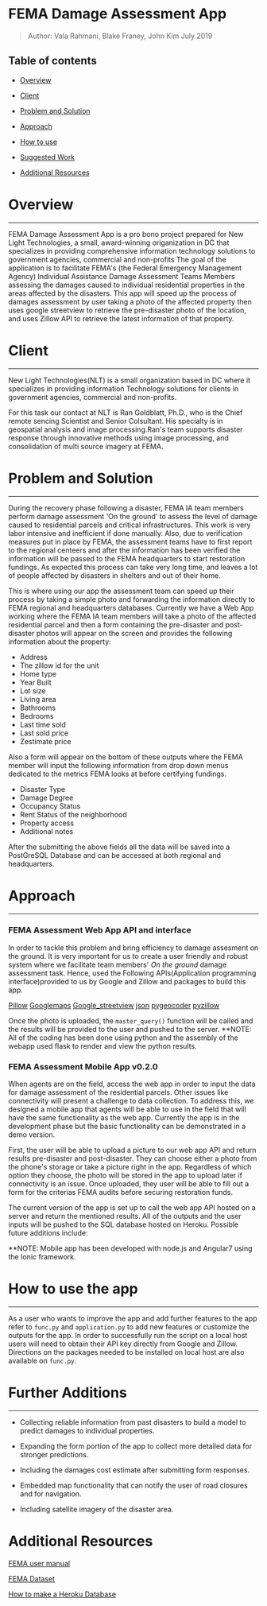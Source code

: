 
# FEMA Damage Assessment App

> Author: Vala Rahmani, Blake Franey, John Kim
> July 2019

## Table of contents


- [Overview](#Overview)

- [Client](#Client)

- [Problem and Solution](#Problem_and_Solution')

- [Approach](#Approach)

- [How to use](#How_to_use)

- [Suggested Work](#Suggested_Work)

- [Additional Resources](#Additional_Resources)






<a id='Overview'></a>
# Overview
---

FEMA Damage Assessment App is a pro bono project prepared for New Light Technologies, a small, award-winning origanization in DC that specializes in providing comprehensive information technology solutions to government agencies, commercial and non-profits
The goal of the application is to facilitate FEMA's (the Federal Emergency Management Agency) Individual Assistance Damage Assessment Teams Members assessing the damages caused to individual residential properties in the areas affected by the disasters. This app will speed up the process of damages assessment by user taking a photo of the affected property then uses google streetview to retrieve the pre-disaster photo of the location, and uses Zillow API to retrieve the latest information of that property. 


<a id='Client'></a>
# Client
---

New Light Technologies(NLT) is a small organization based in DC where it specializes in providing information Technology solutions for clients in government agencies, commercial and non-profits. 

For this task our contact at NLT is Ran Goldblatt, Ph.D., who is the Chief remote sencing Scientist and Senior Colsultant. His specialty is in geospatial analysis and image processing.Ran's team supports disaster response through innovative methods using image processing, and consolidation of multi source imagery at FEMA.
 

<a id='Problem_and_Solution'></a>
# Problem and Solution
---

During the recovery phase following a disaster, FEMA IA team members perform damage assessment 'On the ground' to assess the level of damage caused to residential parcels and critical infrastructures. This work is very labor intensive and inefficient if done manually. Also, due to verification measures put in place by FEMA, the assessment teams have to first report to the regional centeers and after the information has been verified the information will be passed to the FEMA headquarters to start restoration fundings. As expected this process can take very long time, and leaves a lot of people affected by disasters in shelters and out of their home.


This is where using our app the assessment team can speed up their process by taking a simple photo and forwarding the information directly to FEMA regional and headquarters databases. Currently we have a Web App working where the FEMA IA team members will take a photo of the affected residential parcel and then a form containing the pre-disaster and post-disaster photos will appear on the screen and provides the following information about the property:

- Address
- The zillow id for the unit
- Home type
- Year Built 
- Lot size
- Living area 
- Bathrooms
- Bedrooms
- Last time sold
- Last sold price
- Zestimate price

Also a form will appear on the bottom of these outputs where the FEMA member will input the following information from drop down menus dedicated to the metrics FEMA looks at before certifying fundings. 

- Disaster Type
- Damage Degree
- Occupancy Status 
- Rent Status of the neighborhood
- Property access
- Additional notes

After the submitting the above fields all the data will be saved into a PostGreSQL Database and can be accessed at both regional and headquarters.

<a id='Approach'></a>
# Approach
---

###  FEMA Assessment Web App API and interface

In order to tackle this problem and bring efficiency to damage assesment on the ground. It is very important for us to create a user friendly and robust system where we facilitate team members' *On the ground* damage assessment task. Hence, used the Following APIs(Application programming interface)provided to us by Google and Zillow and packages to build this app.

[Pillow](https://pillow.readthedocs.io/en/stable/installation.html)
[Googlemaps](https://pypi.org/project/googlemaps/)
[Google_streetview](https://pypi.org/project/google-streetview/)
[json](https://docs.python.org/3/library/json.html)
[pygeocoder](https://pypi.org/project/pygeocoder/)
[pyzillow](https://pypi.org/project/pyzillow/)

Once the photo is uploaded, the `master_query()` function will be called and the results will be provided to the user and pushed to the server.
**NOTE: All of the coding has been done using python and the assembly of the webapp used flask to render and view the python results.

### FEMA Assessment Mobile App v0.2.0

When agents are on the field, access the web app in order to input the data for damage assessment of the residential parcels.  Other issues like connectivity will present a challenge to data collection.  To address this, we designed a mobile app that agents will be able to use in the field that will have the same functionality as the web app.  Currently the app is in the development phase but the basic functionality can be demonstrated in a demo version.  

First, the user will be able to upload a picture to our web app API and return results pre-disaster and post-disaster.  They can choose either a photo from the phone's storage or take a picture right in the app.  Regardless of which option they choose, the photo will be stored in the app to upload later if connectivity is an issue.  Once uploaded, they user will be able to fill out a form for the criterias FEMA audits before securing restoration funds.  


The current version of the app is set up to call the web app API hosted on a server and return the mentioned results.  All of the outputs and the user inputs will be pushed to the SQL database hosted on Heroku.  Possible future additions include:

**NOTE: Mobile app has been developed with node.js and Angular7 using the Ionic framework.

<a id='How_to_Use'></a>
# How to use the app
---

As a user who wants to improve the app and add further features to the app refer to `func.py` and `application.py` to add new features or customize the outputs for the app. In order to successfully run the script on a local host users will need to obtain their API key directly from Google and Zillow. Directions on the packages needed to be installed on local host are also available on `func.py`.



<a id= 'Suggested_Work'></a>
# Further Additions
---

- Collecting reliable information from past disasters to build a model to predict damages to individual properties.

- Expanding the form portion of the app to collect more detailed data for stronger predictions.
- Including the damages cost estimate after submitting form responses.
- Embedded map functionality that can notify the user of road closures and for navigation.
- Including satellite imagery of the disaster area.




<a id='Additional_Resources'></a>
# Additional Resources
[FEMA user manual](https://www.fema.gov/media-library-data/1459972926996-a31eb90a2741e86699ef34ce2069663a/PDAManualFinal6.pdf)

[FEMA Dataset](https://www.fema.gov/openfema-dataset-individual-assistance-housing-registrants-large-disasters-v1)

[How to make a Heroku Database](https://devcenter.heroku.com/articles/getting-started-with-kotlin#use-a-database)

